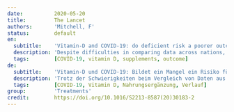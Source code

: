 ```yaml
---
date:          2020-05-20
title:         The Lancet
authors:       'Mitchell, F'
status:        default
en:
  subtitle:    'Vitamin-D and COVID-19: do deficient risk a poorer outcome?'
  description: 'Despite difficulties in comparing data across nations, mortality from COVID-19 is clearly higher in some countries than in others. Many factors could have a role in this disparity, including differences in proportion of elderly people in a population, general health, accessibility and quality of healthcare, and socioeconomic status. One mostly overlooked factor that could influence outcome of COVID-19 is the relative vitamin D status of populations. Because people are advised to stay at home as much as possible, the government health agencies of Great Britain have recommended that people take vitamin D supplements through summer and autumn during this pandemic. Vitamin D supplementation could be especially important for older people as they are at high risk of poor outcome from COVID-19 and of vitamin D deficiency.'
  tags:        [COVID-19, vitamin D, supplements, outcome]
de:
  subtitle:    'Vitamin-D und COVID-19: Bildet ein Mangel ein Risiko für einen schwereren Verlauf?'
  description: 'Trotz der Schwierigkeiten beim Vergleich von Daten aus verschiedenen Ländern ist die Sterblichkeit durch COVID-19 in einigen Ländern eindeutig höher als in anderen. Viele Faktoren könnten bei dieser Diskrepanz eine Rolle spielen, darunter der unterschiedliche Anteil älterer Menschen an der Bevölkerung, der allgemeine Gesundheitszustand, die Zugänglichkeit und Qualität der Gesundheitsversorgung sowie der sozioökonomische Status. Ein meist übersehener Faktor, der das Ergebnis von COVID-19 beeinflussen könnte, ist der relative Vitamin-D-Status der Bevölkerung. Da den Menschen geraten wird, so viel wie möglich zu Hause zu bleiben, haben die staatlichen Gesundheitsbehörden Großbritanniens empfohlen, während dieser Pandemie im Sommer und Herbst Vitamin-D-Präparate einzunehmen. Eine Vitamin-D-Ergänzung könnte besonders für ältere Menschen wichtig sein, da bei ihnen das Risiko eines schlechten Ausgangs der COVID-19-Erkrankung und eines Vitamin-D-Mangels besonders hoch ist.' 
  tags:        [COVID-19, Vitamin D, Nahrungsergänzung, Verlauf]
group:         'Treatments'
credit:        https://doi.org/10.1016/S2213-8587(20)30183-2
---
```

